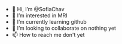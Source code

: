- 👋 Hi, I’m @SofiaChav
- 👀 I’m interested in MRI
- 🌱 I’m currently learning github
- 💞️ I’m looking to collaborate on nothing yet
- 📫 How to reach me don't yet

<!---
SofiaChav/SofiaChav is a ✨ special ✨ repository because its `README.md` (this file) appears on your GitHub profile.
You can click the Preview link to take a look at your changes.
--->
